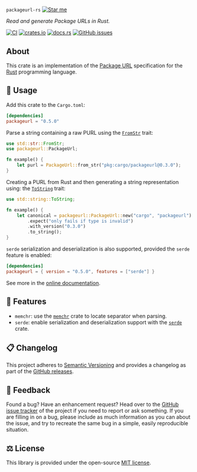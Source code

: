 #

`packageurl-rs` [![Star me](https://img.shields.io/github/stars/scm-rs/packageurl.rs.svg?style=social&label=Star)](https://github.com/scm-rs/packageurl.rs/stargazers)

*Read and generate Package URLs in Rust.*

[![CI](https://github.com/scm-rs/packageurl.rs/actions/workflows/ci.yaml/badge.svg)](https://github.com/scm-rs/packageurl.rs/actions/workflows/ci.yaml)
[![crates.io](https://img.shields.io/crates/v/packageurl.svg)](https://crates.io/crates/packageurl)
[![docs.rs](https://docs.rs/packageurl/badge.svg)](https://docs.rs/packageurl)
[![GitHub issues](https://img.shields.io/github/issues/scm-rs/packageurl.rs.svg)](https://github.com/scm-rs/packageurl.rs/issues)

## About

This crate is an implementation of the [Package URL](https://github.com/package-url/purl-spec)
specification for the [Rust](http://rust-lang.org/) programming language.

## 🔌 Usage

Add this crate to the `Cargo.toml`:

```toml
[dependencies]
packageurl = "0.5.0"
```

Parse a string containing a raw PURL using the
[`FromStr`](https://doc.rust-lang.org/std/str/trait.FromStr.html) trait:

```rust
use std::str::FromStr;
use packageurl::PackageUrl;

fn example() {
    let purl = PackageUrl::from_str("pkg:cargo/packageurl@0.3.0");
}
```

Creating a PURL from Rust and then generating a string representation using:
the [`ToString`](https://doc.rust-lang.org/std/string/trait.ToString.html) trait:

```rust
use std::string::ToString;

fn example() {
    let canonical = packageurl::PackageUrl::new("cargo", "packageurl")
        .expect("only fails if type is invalid")
        .with_version("0.3.0")
        .to_string();
}
```

`serde` serialization and deserialization is also supported, provided the
`serde` feature is enabled:

```toml
[dependencies]
packageurl = { version = "0.5.0", features = ["serde"] }
```

See more in the [online documentation](https://docs.rs/packageurl/).

## 📝 Features

- `memchr`: use the [`memchr`](https://docs.rs/memchr/) crate to locate
  separator when parsing.
- `serde`: enable serialization and deserialization support with the
  [`serde`](https://docs.rs/serde) crate.

## 📋 Changelog

This project adheres to [Semantic Versioning](http://semver.org/spec/v2.0.0.html) and provides
a changelog as part of the [GitHub releases](https://github.com/scm-rs/packageurl.rs/releases).

## 💭 Feedback

Found a bug? Have an enhancement request? Head over to the
[GitHub issue tracker](https://github.com/scm-rs/packageurl-rs/issues) of the project if
you need to report or ask something. If you are filling in on a bug, please include as much
information as you can about the issue, and try to recreate the same bug in a simple, easily
reproducible situation.

## ⚖️ License

This library is provided under the open-source [MIT license](https://choosealicense.com/licenses/mit/).
